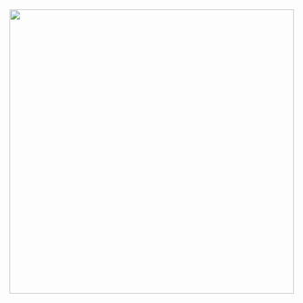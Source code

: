 

<img width="500" src=https://user-images.githubusercontent.com/33637348/230815530-899821b7-ed87-4bca-b4d2-1cc408aa673d.png>
